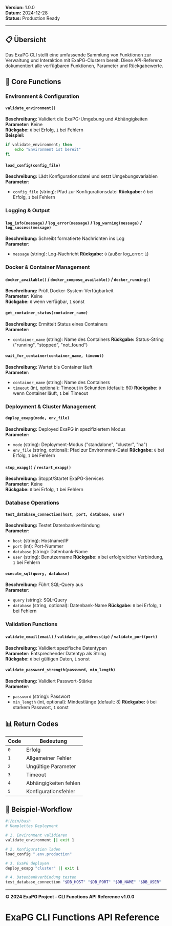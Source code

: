 
**Version:** 1.0.0  
**Datum:** 2024-12-28  
**Status:** Production Ready  

---

## 📋 Übersicht

Das ExaPG CLI stellt eine umfassende Sammlung von Funktionen zur Verwaltung und Interaktion mit ExaPG-Clustern bereit. Diese API-Referenz dokumentiert alle verfügbaren Funktionen, Parameter und Rückgabewerte.

## 🔧 Core Functions

### **Environment & Configuration**

#### `validate_environment()`
**Beschreibung:** Validiert die ExaPG-Umgebung und Abhängigkeiten  
**Parameter:** Keine  
**Rückgabe:** `0` bei Erfolg, `1` bei Fehlern  
**Beispiel:**
```bash
if validate_environment; then
    echo "Environment ist bereit"
fi
```

#### `load_config(config_file)`
**Beschreibung:** Lädt Konfigurationsdatei und setzt Umgebungsvariablen  
**Parameter:**
- `config_file` (string): Pfad zur Konfigurationsdatei
**Rückgabe:** `0` bei Erfolg, `1` bei Fehlern  

### **Logging & Output**

#### `log_info(message)` / `log_error(message)` / `log_warning(message)` / `log_success(message)`
**Beschreibung:** Schreibt formatierte Nachrichten ins Log  
**Parameter:**
- `message` (string): Log-Nachricht
**Rückgabe:** `0` (außer log_error: `1`)  

### **Docker & Container Management**

#### `docker_available()` / `docker_compose_available()` / `docker_running()`
**Beschreibung:** Prüft Docker-System-Verfügbarkeit  
**Parameter:** Keine  
**Rückgabe:** `0` wenn verfügbar, `1` sonst  

#### `get_container_status(container_name)`
**Beschreibung:** Ermittelt Status eines Containers  
**Parameter:**
- `container_name` (string): Name des Containers
**Rückgabe:** Status-String ("running", "stopped", "not_found")  

#### `wait_for_container(container_name, timeout)`
**Beschreibung:** Wartet bis Container läuft  
**Parameter:**
- `container_name` (string): Name des Containers
- `timeout` (int, optional): Timeout in Sekunden (default: 60)
**Rückgabe:** `0` wenn Container läuft, `1` bei Timeout  

### **Deployment & Cluster Management**

#### `deploy_exapg(mode, env_file)`
**Beschreibung:** Deployed ExaPG in spezifiziertem Modus  
**Parameter:**
- `mode` (string): Deployment-Modus ("standalone", "cluster", "ha")
- `env_file` (string, optional): Pfad zur Environment-Datei
**Rückgabe:** `0` bei Erfolg, `1` bei Fehlern  

#### `stop_exapg()` / `restart_exapg()`
**Beschreibung:** Stoppt/Startet ExaPG-Services  
**Parameter:** Keine  
**Rückgabe:** `0` bei Erfolg, `1` bei Fehlern  

### **Database Operations**

#### `test_database_connection(host, port, database, user)`
**Beschreibung:** Testet Datenbankverbindung  
**Parameter:**
- `host` (string): Hostname/IP
- `port` (int): Port-Nummer
- `database` (string): Datenbank-Name
- `user` (string): Benutzername
**Rückgabe:** `0` bei erfolgreicher Verbindung, `1` bei Fehlern  

#### `execute_sql(query, database)`
**Beschreibung:** Führt SQL-Query aus  
**Parameter:**
- `query` (string): SQL-Query
- `database` (string, optional): Datenbank-Name
**Rückgabe:** `0` bei Erfolg, `1` bei Fehlern  

### **Validation Functions**

#### `validate_email(email)` / `validate_ip_address(ip)` / `validate_port(port)`
**Beschreibung:** Validiert spezifische Datentypen  
**Parameter:** Entsprechender Datentyp als String  
**Rückgabe:** `0` bei gültigen Daten, `1` sonst  

#### `validate_password_strength(password, min_length)`
**Beschreibung:** Validiert Passwort-Stärke  
**Parameter:**
- `password` (string): Passwort
- `min_length` (int, optional): Mindestlänge (default: 8)
**Rückgabe:** `0` bei starkem Passwort, `1` sonst  

## 📊 Return Codes

| Code | Bedeutung |
|------|-----------|
| `0` | Erfolg |
| `1` | Allgemeiner Fehler |
| `2` | Ungültige Parameter |
| `3` | Timeout |
| `4` | Abhängigkeiten fehlen |
| `5` | Konfigurationsfehler |

## 🚀 Beispiel-Workflow

```bash
#!/bin/bash
# Komplettes Deployment

# 1. Environment validieren
validate_environment || exit 1

# 2. Konfiguration laden  
load_config ".env.production"

# 3. ExaPG deployen
deploy_exapg "cluster" || exit 1

# 4. Datenbankverbindung testen
test_database_connection "$DB_HOST" "$DB_PORT" "$DB_NAME" "$DB_USER"
```

---

**© 2024 ExaPG Project - CLI Functions API Reference v1.0.0** 
# ExaPG CLI Functions API Reference
 